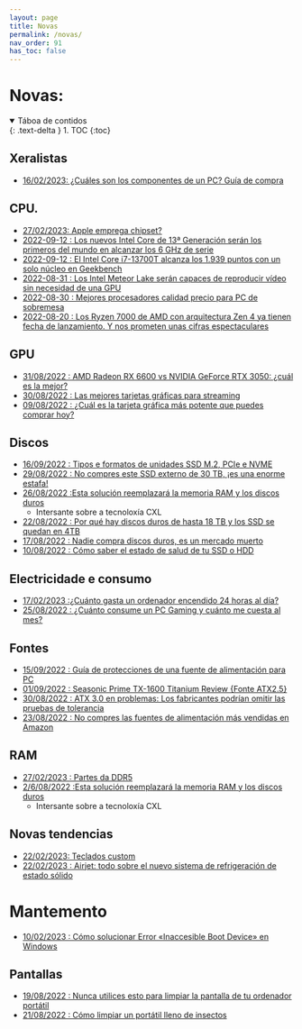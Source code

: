 ```yaml
---
layout: page
title: Novas
permalink: /novas/
nav_order: 91
has_toc: false
---
```


# Novas:

<details open markdown="block">
  <summary>
    Táboa de contidos
  </summary>
  {: .text-delta }
1. TOC
{:toc}
</details>

## Xeralistas
- [16/02/2023: ¿Cuáles son los componentes de un PC? Guía de compra](https://www.guiahardware.es/cuales-son-los-componentes-de-un-pc-guia-de-compra/)
## CPU.
- [27/02/2023: Apple emprega chipset?](https://www.guiahardware.es/por-que-apple-no-usa-chipset/#Y_en_el_caso_de_Apple)
- [2022-09-12 : Los nuevos Intel Core de 13ª Generación serán los primeros del mundo en alcanzar los 6 GHz de serie](https://www.guiahardware.es/nuevos-raptor-lake-13a-gen-a-6-ghz/)
- [2022-09-12 : El Intel Core i7-13700T alcanza los 1.939 puntos con un solo núcleo en Geekbench](https://www.geeknetic.es/Noticia/26318/El-Intel-Core-i7-13700T-alcanza-los-1939-puntos-con-un-solo-nucleo-en-Geekbench.html)
- [2022-08-31 : Los Intel Meteor Lake serán capaces de reproducir vídeo sin necesidad de una GPU](https://www.geeknetic.es/Noticia/26207/Los-Intel-Meteor-Lake-seran-capaces-de-reproducir-video-sin-necesidad-de-una-GPU.html)
- [2022-08-30 : Mejores procesadores calidad precio para PC de sobremesa](https://www.guiahardware.es/procesadores-calidad-precio/)
- [2022-08-20 : Los Ryzen 7000 de AMD con arquitectura Zen 4 ya tienen fecha de lanzamiento. Y nos prometen unas cifras espectaculares](https://www.xataka.com/componentes/ryzen-7000-amd-arquitectura-zen-4-tienen-fecha-lanzamiento-nos-prometen-unas-cifras-espectaculares)
 
## GPU
- [31/08/2022 : AMD Radeon RX 6600 vs NVIDIA GeForce RTX 3050: ¿cuál es la mejor?](https://www.guiahardware.es/radeon-rx-6600-vs-geforce-rtx-3050/) 
- [30/08/2022 : Las mejores tarjetas gráficas para streaming ](https://www.guiahardware.es/mejores-tarjetas-graficas-streaming/)
- [09/08/2022 : ¿Cuál es la tarjeta gráfica más potente que puedes comprar hoy?](https://hardzone.es/noticias/tarjetas-graficas/cual-es-la-tarjeta-grafica-mas-potente-que-puedes-comprar-hoy/)

## Discos
- [16/09/2022 : Tipos e formatos de unidades SSD M.2, PCIe e NVME](https://www.guiahardware.es/tipos-formatos-unidades-ssd/)
- [29/08/2022 : No compres este SSD externo de 30 TB, ¡es una enorme estafa!](https://hardzone.es/noticias/perifericos/estafa-falso-ssd-30-tb/)
- [26/08/2022 :Esta solución reemplazará la memoria RAM y los discos duros](https://hardzone.es/noticias/componentes/cxl-ssd-posibilidades/)
  - Intersante sobre a tecnoloxía CXL 
- [22/08/2022 : Por qué hay discos duros de hasta 18 TB y los SSD se quedan en 4TB](https://hardzone.es/noticias/componentes/discos-duros-hdd-mayor-capacidad-ssd/)
- [17/08/2022 : Nadie compra discos duros, es un mercado muerto](https://hardzone.es/noticias/componentes/caida-ventas-discos-duros-hdd/)
- [10/08/2022 : Cómo saber el estado de salud de tu SSD o HDD](https://www.guiahardware.es/saber-estado-ssd-hdd/)

## Electricidade e consumo
- [17/02/2023 :¿Cuánto gasta un ordenador encendido 24 horas al día?](https://www.guiahardware.es/cuanto-gasta-un-ordenador-encendido-24-horas-al-dia/)
- [25/08/2022 : ¿Cuánto consume un PC Gaming y cuánto me cuesta al mes?](https://www.guiahardware.es/cuanto-consume-mi-pc/)

## Fontes
- [15/09/2022 : Guía de protecciones de una fuente de alimentación para PC](https://www.guiahardware.es/protecciones-fuente-alimentacion-pc/)
- [01/09/2022 : Seasonic Prime TX-1600 Titanium Review {Fonte ATX2.5}  ](https://www.geeknetic.es/Review/2408/Seasonic-Prime-TX-1600-Titanium-Review.html)
- [30/08/2022 : ATX 3.0 en problemas: Los fabricantes podrían omitir las pruebas de tolerancia](https://www.profesionalreview.com/2022/08/30/atx-3-0-no-contar-conector-12-4-pines/)
- [23/08/2022 : No compres las fuentes de alimentación más vendidas en Amazon](https://hardzone.es/noticias/componentes/fuente-alimentacion-vendidas-amazon/)


## RAM 
- [27/02/2023 : Partes da DDR5](https://www.guiahardware.es/partes-de-una-ddr5/)
- [2/6/08/2022 :Esta solución reemplazará la memoria RAM y los discos duros](https://hardzone.es/noticias/componentes/cxl-ssd-posibilidades/)
  - Intersante sobre a tecnoloxía CXL 



## Novas tendencias
 - [22/02/2023: Teclados custom](https://www.guiahardware.es/teclados-custom-como-montar-un-teclado-personalizado/)
 - [22/02/2023 : Airjet: todo sobre el nuevo sistema de refrigeración de estado sólido](https://www.guiahardware.es/airjet-todo-sobre-el-nuevo-sistema-de-refrigeracion-de-estado-solido/)
# Mantemento
- [10/02/2023 : Cómo solucionar Error «Inaccesible Boot Device» en Windows](https://www.guiahardware.es/como-solucionar-error-inaccesible-boot-device-en-windows/)
## Pantallas
- [ 19/08/2022 : Nunca utilices esto para limpiar la pantalla de tu ordenador portátil](https://hardzone.es/noticias/componentes/como-no-limpiar-pantalla-ordenador-portatil/)
- [ 21/08/2022 : Cómo limpiar un portátil lleno de insectos](https://hardzone.es/noticias/componentes/limpiar-insectos-portatil/)